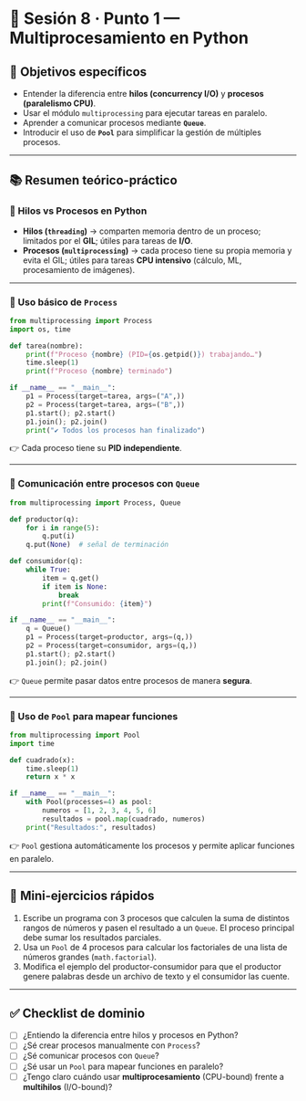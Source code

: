# 🧭 Sesión 8 · Punto 1 — Multiprocesamiento en Python

## 🎯 Objetivos específicos

* Entender la diferencia entre **hilos (concurrency I/O)** y **procesos (paralelismo CPU)**.
* Usar el módulo `multiprocessing` para ejecutar tareas en paralelo.
* Aprender a comunicar procesos mediante **`Queue`**.
* Introducir el uso de **`Pool`** para simplificar la gestión de múltiples procesos.

---

## 📚 Resumen teórico-práctico

### 🔹 Hilos vs Procesos en Python

* **Hilos (`threading`)** → comparten memoria dentro de un proceso; limitados por el **GIL**; útiles para tareas de **I/O**.
* **Procesos (`multiprocessing`)** → cada proceso tiene su propia memoria y evita el GIL; útiles para tareas **CPU intensivo** (cálculo, ML, procesamiento de imágenes).

---

### 🔹 Uso básico de `Process`

```python
from multiprocessing import Process
import os, time

def tarea(nombre):
    print(f"Proceso {nombre} (PID={os.getpid()}) trabajando…")
    time.sleep(1)
    print(f"Proceso {nombre} terminado")

if __name__ == "__main__":
    p1 = Process(target=tarea, args=("A",))
    p2 = Process(target=tarea, args=("B",))
    p1.start(); p2.start()
    p1.join(); p2.join()
    print("✔ Todos los procesos han finalizado")
```

👉 Cada proceso tiene su **PID independiente**.

---

### 🔹 Comunicación entre procesos con `Queue`

```python
from multiprocessing import Process, Queue

def productor(q):
    for i in range(5):
        q.put(i)
    q.put(None)  # señal de terminación

def consumidor(q):
    while True:
        item = q.get()
        if item is None:
            break
        print(f"Consumido: {item}")

if __name__ == "__main__":
    q = Queue()
    p1 = Process(target=productor, args=(q,))
    p2 = Process(target=consumidor, args=(q,))
    p1.start(); p2.start()
    p1.join(); p2.join()
```

👉 `Queue` permite pasar datos entre procesos de manera **segura**.

---

### 🔹 Uso de `Pool` para mapear funciones

```python
from multiprocessing import Pool
import time

def cuadrado(x):
    time.sleep(1)
    return x * x

if __name__ == "__main__":
    with Pool(processes=4) as pool:
        numeros = [1, 2, 3, 4, 5, 6]
        resultados = pool.map(cuadrado, numeros)
    print("Resultados:", resultados)
```

👉 `Pool` gestiona automáticamente los procesos y permite aplicar funciones en paralelo.

---

## 🧩 Mini-ejercicios rápidos

1. Escribe un programa con 3 procesos que calculen la suma de distintos rangos de números y pasen el resultado a un `Queue`. El proceso principal debe sumar los resultados parciales.
2. Usa un `Pool` de 4 procesos para calcular los factoriales de una lista de números grandes (`math.factorial`).
3. Modifica el ejemplo del productor-consumidor para que el productor genere palabras desde un archivo de texto y el consumidor las cuente.

---

## ✅ Checklist de dominio

* [ ] ¿Entiendo la diferencia entre hilos y procesos en Python?
* [ ] ¿Sé crear procesos manualmente con `Process`?
* [ ] ¿Sé comunicar procesos con `Queue`?
* [ ] ¿Sé usar un `Pool` para mapear funciones en paralelo?
* [ ] ¿Tengo claro cuándo usar **multiprocesamiento** (CPU-bound) frente a **multihilos** (I/O-bound)?